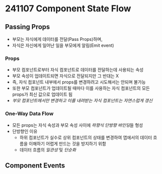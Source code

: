 ﻿# 241107 Component State Flow

## Passing Props

- 부모는 자식에게 데이터를 전달(Pass Props)하며,
- 자식은 자신에게 일어난 일을 부모에게 알림(Emit event)

### Props

- 부모 컴포넌트로부터 자식 컴포넌트로 데이터를 전달하는데 사용되는 속성
- 부모 속성이 업데이트되면 자식으로 전달되지만 그 반대는 X
- 즉, 자식 컴포넌트 내부에서 props를 변경하려고 시도해서는 안되며 불가능
- 또한 부모 컴포넌트가 업데이트될 때마다 이를 사용하는 자식 컴포넌트의 모든 props가 최신 값으로 업데이트 됨
- _부모 컴포넌트에서만 변경하고 이를 내려받는 자식 컴포넌트는 자연스럽게 갱신_

### One-Way Data Flow

- 모든 props는 자식 속성과 부모 속성 사이에 *하향식 단방향 바인딩*을 형성
- 단방향인 이유
  - 하위 컴포넌트가 실수로 상위 컴포넌트의 상태를 변경하여 앱에서의 데이터 흐름을 이해하기 어렵게 만드는 것을 방지하기 위함
  - 데이터 흐름의 _일관성_ 및 _단순화_

## Component Events

